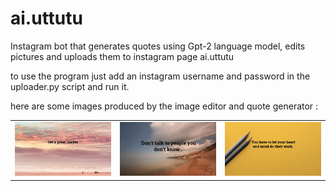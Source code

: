 # ai.uttutu
Instagram bot that generates quotes using Gpt-2 language model, edits pictures and uploads them to instagram page ai.uttutu

to use the program just add an instagram username and password in the uploader.py script and run it.

here are some images produced by the image editor and quote generator :

<table>
  <tr>
    <td><img src="/all-images/fvjhkehg.jpg"></td>
    <td><img src="/all-images/nefomlsxrsjagxcb.jpg" ></td>
    <td><img src="/all-images/ohzzzogh.jpg"  ></td>
  </tr>
 </table>
